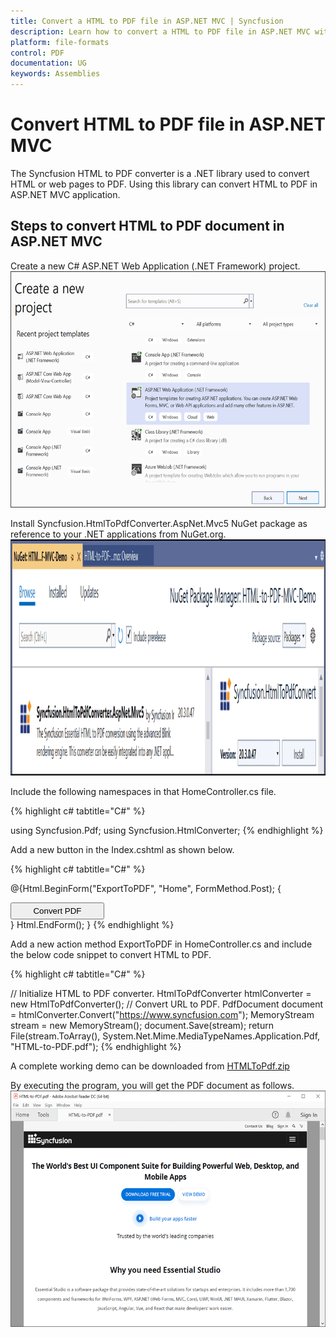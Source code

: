```yaml
---
title: Convert a HTML to PDF file in ASP.NET MVC | Syncfusion
description: Learn how to convert a HTML to PDF file in ASP.NET MVC with easy steps using Syncfusion .NET HTML converter library.
platform: file-formats
control: PDF
documentation: UG
keywords: Assemblies
---
```


# Convert HTML to PDF file in ASP.NET MVC

The Syncfusion HTML to PDF converter is a .NET library used to convert HTML or web pages to PDF. Using this library can convert HTML to PDF in ASP.NET MVC application.  

## Steps to convert HTML to PDF document in ASP.NET MVC

Create a new C# ASP.NET Web Application (.NET Framework) project.
![convert_HtmltoPdf_ASP.NET_MVC1](File-Formats\PDF\Convert-HTML-To-PDF\htmlconversion_images\ASP.NET_MVC1.png)

Install Syncfusion.HtmlToPdfConverter.AspNet.Mvc5  NuGet package as reference to your .NET applications from NuGet.org.
![convert_HtmltoPdf_ASP.NET_MVC2](File-Formats\PDF\Convert-HTML-To-PDF\htmlconversion_images\ASP.NET_MVC2.png)

Include the following namespaces in that HomeController.cs file.

{% highlight c# tabtitle="C#" %}

using Syncfusion.Pdf;
using Syncfusion.HtmlConverter;
{% endhighlight %}

Add a new button in the Index.cshtml as shown below.

{% highlight c# tabtitle="C#" %}

@{Html.BeginForm("ExportToPDF", "Home", FormMethod.Post);
{
<div>
    <input type="submit" value="Convert PDF" style="width:150px;height:27px" />
</div>
}
Html.EndForm();
}
{% endhighlight %}

Add a new action method ExportToPDF in HomeController.cs and include the below code snippet to convert HTML to PDF.

{% highlight c# tabtitle="C#" %}

// Initialize HTML to PDF converter.
HtmlToPdfConverter htmlConverter = new HtmlToPdfConverter();
// Convert URL to PDF.
PdfDocument document = htmlConverter.Convert("https://www.syncfusion.com");
MemoryStream stream = new MemoryStream();
document.Save(stream);
 return File(stream.ToArray(), System.Net.Mime.MediaTypeNames.Application.Pdf, "HTML-to-PDF.pdf");
{% endhighlight %}

A complete working demo can be downloaded from [HTMLToPdf.zip](https://www.syncfusion.com/downloads/support/directtrac/general/ze/HTML-to-PDF-MVC-Demo1437749865)

By executing the program, you will get the PDF document as follows.
![convert_HtmltoPdf_ASP.NET_MVC1](File-Formats\PDF\Convert-HTML-To-PDF\htmlconversion_images\htmltopdfoutput.png)
